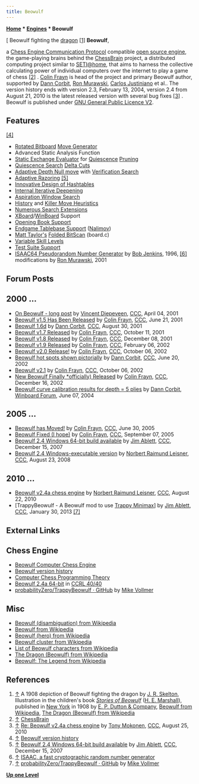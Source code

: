 ```yaml
---
title: Beowulf
---
```

**[Home](Home "Home") * [Engines](Engines "Engines") * Beowulf**

\[ Beowulf fighting the [dragon](Category:Dragon "Category:Dragon") <a id="cite-note-1" href="#cite-ref-1">[1]</a>
**Beowulf**,

a [Chess Engine Communication Protocol](Chess_Engine_Communication_Protocol "Chess Engine Communication Protocol") compatible [open source engine](Category:Open_Source "Category:Open Source"), the game-playing brains behind the [ChessBrain](ChessBrain "ChessBrain") project, a distributed computing project similar to [SETI@home](https://en.wikipedia.org/wiki/SETI@home), that aims to harness the collective calculating power of individual computers over the internet to play a game of chess <a id="cite-note-2" href="#cite-ref-2">[2]</a> . [Colin Frayn](Colin_Frayn "Colin Frayn") is head of the project and primary Beowulf author, supported by [Dann Corbit](Dann_Corbit "Dann Corbit"), [Ron Murawski](Ron_Murawski "Ron Murawski"), [Carlos Justiniano](Carlos_Justiniano "Carlos Justiniano") et al.. The version history ends with version 2.3, February 13, 2004, version 2.4 from August 21, 2010 is the latest released version with several bug fixes <a id="cite-note-3" href="#cite-ref-3">[3]</a> . Beowulf is published under [GNU General Public Licence V2](Free_Software_Foundation#GPL "Free Software Foundation").

## Features

<a id="cite-note-4" href="#cite-ref-4">[4]</a>

- [Rotated Bitboard](Rotated_Bitboards "Rotated Bitboards") [Move Generator](Move_Generation "Move Generation")
- Advanced Static Analysis Function
- [Static Exchange Evaluator](Static_Exchange_Evaluation "Static Exchange Evaluation") for [Quiescence](Quiescence_Search "Quiescence Search") [Pruning](Pruning "Pruning")
- [Quiescence Search](Quiescence_Search "Quiescence Search") [Delta Cuts](Delta_Pruning "Delta Pruning")
- [Adaptive Depth Null move](Null_Move_Pruning#AdaptiveNullMovePruning "Null Move Pruning") with [Verification Search](Null_Move_Pruning#ZugzwangVerification "Null Move Pruning")
- [Adaptive Razoring](Razoring "Razoring") <a id="cite-note-5" href="#cite-ref-5">[5]</a>
- [Innovative Design of Hashtables](Hash_Table "Hash Table")
- [Internal Iterative Deepening](Internal_Iterative_Deepening "Internal Iterative Deepening")
- [Aspiration Window Search](Aspiration_Windows "Aspiration Windows")
- [History](History_Heuristic "History Heuristic") and [Killer Move Heuristics](Killer_Heuristic "Killer Heuristic")
- [Numerous Search Extensions](Extensions "Extensions")
- [XBoard](XBoard "XBoard")/[WinBoard](WinBoard "WinBoard") Support
- [Opening Book Support](Opening_Book "Opening Book")
- [Endgame Tablebase Support](Endgame_Tablebases "Endgame Tablebases") ([Nalimov](Nalimov_Tablebases "Nalimov Tablebases"))
- [Matt Taylor's](Matt_Taylor "Matt Taylor") [Folded BitScan](BitScan#MattTaylorsFoldingtrick "BitScan") (board.c)
- [Variable Skill Levels](Playing_Strength "Playing Strength")
- [Test Suite Support](Test-Positions#TestSuites "Test-Positions")
- [ISAAC64 Pseudorandom Number Generator](Pseudorandom_Number_Generator "Pseudorandom Number Generator") by [Bob Jenkins](Bob_Jenkins "Bob Jenkins"), 1996, <a id="cite-note-6" href="#cite-ref-6">[6]</a> modifications by [Ron Murawski](Ron_Murawski "Ron Murawski"), 2001

## Forum Posts

## 2000 ...

- [On Beowulf - long post](https://www.stmintz.com/ccc/index.php?id=173418) by [Vincent Diepeveen](Vincent_Diepeveen "Vincent Diepeveen"), [CCC](CCC "CCC"), April 04, 2001
- [Beowulf v1.5 Has Been Released](https://www.stmintz.com/ccc/index.php?id=176264) by [Colin Frayn](Colin_Frayn "Colin Frayn"), [CCC](CCC "CCC"), June 21, 2001
- [Beowulf 1.6d](https://www.stmintz.com/ccc/index.php?id=186505) by [Dann Corbit](Dann_Corbit "Dann Corbit"), [CCC](CCC "CCC"), August 30, 2001
- [Beowulf v1.7 Released](https://www.stmintz.com/ccc/index.php?id=192793) by [Colin Frayn](Colin_Frayn "Colin Frayn"), [CCC](CCC "CCC"), October 11, 2001
- [Beowulf v1.8 Released](https://www.stmintz.com/ccc/index.php?id=201043) by [Colin Frayn](Colin_Frayn "Colin Frayn"), [CCC](CCC "CCC"), December 08, 2001
- [Beowulf v1.9 Released](https://www.stmintz.com/ccc/index.php?id=212142) by [Colin Frayn](Colin_Frayn "Colin Frayn"), [CCC](CCC "CCC"), February 06, 2002
- [Beowulf v2.0 Release!](https://www.stmintz.com/ccc/index.php?id=221417) by [Colin Frayn](Colin_Frayn "Colin Frayn"), [CCC](CCC "CCC"), October 06, 2002
- [Beowulf hot spots shown pictorially](https://www.stmintz.com/ccc/index.php?id=236641) by [Dann Corbit](Dann_Corbit "Dann Corbit"), [CCC](CCC "CCC"), June 20, 2002
- [Beowulf v2.1](https://www.stmintz.com/ccc/index.php?id=256688) by [Colin Frayn](Colin_Frayn "Colin Frayn"), [CCC](CCC "CCC"), October 06, 2002
- [New Beowulf Finally \*officially) Released](https://www.stmintz.com/ccc/index.php?id=270921) by [Colin Frayn](Colin_Frayn "Colin Frayn"), [CCC](CCC "CCC"), December 16, 2002
- [Beowulf curve calibration results for depth = 5 plies](http://www.open-aurec.com/wbforum/viewtopic.php?f=18&t=47806) by [Dann Corbit](Dann_Corbit "Dann Corbit"), [Winboard Forum](Computer_Chess_Forums "Computer Chess Forums"), June 07, 2004

## 2005 ...

- [Beowulf has Moved!](https://www.stmintz.com/ccc/index.php?id=434394) by [Colin Frayn](Colin_Frayn "Colin Frayn"), [CCC](CCC "CCC"), June 30, 2005
- [Beowulf Fixed (I hope)](https://www.stmintz.com/ccc/index.php?id=448350) by [Colin Frayn](Colin_Frayn "Colin Frayn"), [CCC](CCC "CCC"), September 07, 2005
- [Beowulf 2.4 Windows 64-bit build available](http://www.talkchess.com/forum/viewtopic.php?t=18395) by [Jim Ablett](Jim_Ablett "Jim Ablett"), [CCC](CCC "CCC"), December 15, 2007
- [Beowulf 2.4 Windows-executable version](http://www.talkchess.com/forum/viewtopic.php?t=23203) by [Norbert Raimund Leisner](Norbert_Raimund_Leisner "Norbert Raimund Leisner"), [CCC](CCC "CCC"), August 23, 2008

## 2010 ...

- [Beowulf v2.4a chess engine](http://www.talkchess.com/forum/viewtopic.php?t=35859) by [Norbert Raimund Leisner](Norbert_Raimund_Leisner "Norbert Raimund Leisner"), [CCC](CCC "CCC"), August 22, 2010
- \[TrappyBeowulf - A Beowulf mod to use [Trappy Minimax](http://www.talkchess.com/forum/viewtopic.php?t=47057)\] by [Jim Ablett](Jim_Ablett "Jim Ablett"), [CCC](CCC "CCC"), January 30, 2013 <a id="cite-note-7" href="#cite-ref-7">[7]</a>

## External Links

## Chess Engine

- [Beowulf Computer Chess Engine](http://www.frayn.net/beowulf/)
- [Beowulf version history](http://www.frayn.net/beowulf/version.html)
- [Computer Chess Programming Theory](http://www.frayn.net/beowulf/theory.html)
- [Beowulf 2.4a 64-bit](http://www.computerchess.org.uk/ccrl/4040/cgi/engine_details.cgi?print=Details&each_game=1&eng=Beowulf%202.4a%2064-bit#Beowulf_2_4a_64-bit) in [CCRL 40/40](CCRL "CCRL")
- [probabilityZero/TrappyBeowulf · GitHub](https://github.com/probabilityZero/TrappyBeowulf) by [Mike Vollmer](index.php?title=Mike_Vollmer&action=edit&redlink=1 "Mike Vollmer (page does not exist)")

## Misc

- [Beowulf (disambiguation) from Wikipedia](https://en.wikipedia.org/wiki/Beowulf_%28disambiguation%29)
- [Beowulf from Wikipedia](https://en.wikipedia.org/wiki/Beowulf)
- [Beowulf (hero) from Wikipedia](https://en.wikipedia.org/wiki/Beowulf_%28hero%29)
- [Beowulf cluster from Wikipedia](https://en.wikipedia.org/wiki/Beowulf_cluster)
- [List of Beowulf characters from Wikipedia](https://en.wikipedia.org/wiki/List_of_Beowulf_characters)
- [The Dragon (Beowulf) from Wikipedia](<https://en.wikipedia.org/wiki/The_dragon_(Beowulf)>)
- [Beowulf: The Legend from Wikipedia](https://en.wikipedia.org/wiki/Beowulf:_The_Legend)

## References

1. <a id="cite-ref-1" href="#cite-note-1">↑</a> A 1908 depiction of Beowulf fighting the dragon by [J. R. Skelton](http://commons.wikimedia.org/wiki/Category:J._R._Skelton), Illustration in the children's book *[Stories of Beowulf](http://www.mainlesson.com/display.php?author=marshall&book=beowulf&story=_contents)* ([H. E. Marshall](https://en.wikipedia.org/wiki/Henrietta_Elizabeth_Marshall)), published in [New York](https://en.wikipedia.org/wiki/New_York_City) in 1908 by [E. P. Dutton & Company](https://en.wikipedia.org/wiki/E._P._Dutton), [Beowulf from Wikipedia](https://en.wikipedia.org/wiki/Beowulf), [The Dragon (Beowulf) from Wikipedia](https://en.wikipedia.org/wiki/The_Dragon_%28Beowulf%29)
1. <a id="cite-ref-2" href="#cite-note-2">↑</a> [ChessBrain](http://www.chessbrain.net/)
1. <a id="cite-ref-3" href="#cite-note-3">↑</a> [Re: Beowulf v2.4a chess engine](http://www.talkchess.com/forum/viewtopic.php?topic_view=threads&p=367856&t=35859) by [Tony Mokonen](index.php?title=Tony_Mokonen&action=edit&redlink=1 "Tony Mokonen (page does not exist)"), [CCC](CCC "CCC"), August 25, 2010
1. <a id="cite-ref-4" href="#cite-note-4">↑</a> [Beowulf version history](http://www.frayn.net/beowulf/version.html)
1. <a id="cite-ref-5" href="#cite-note-5">↑</a> [Beowulf 2.4 Windows 64-bit build available](http://www.talkchess.com/forum/viewtopic.php?t=18395) by [Jim Ablett](Jim_Ablett "Jim Ablett"), [CCC](CCC "CCC"), December 15, 2007
1. <a id="cite-ref-6" href="#cite-note-6">↑</a> [ISAAC, a fast cryptographic random number generator](http://burtleburtle.net/bob/rand/isaacafa.html)
1. <a id="cite-ref-7" href="#cite-note-7">↑</a> [probabilityZero/TrappyBeowulf · GitHub](https://github.com/probabilityZero/TrappyBeowulf) by [Mike Vollmer](index.php?title=Mike_Vollmer&action=edit&redlink=1 "Mike Vollmer (page does not exist)")

**[Up one Level](Engines "Engines")**

